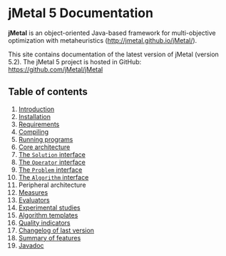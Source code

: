 # jMetal 5 Documentation

**jMetal** is an object-oriented Java-based framework for multi-objective optimization with metaheuristics
(http://jmetal.github.io/jMetal/).

This site contains documentation of the latest version of jMetal (version 5.2). The jMetal 5 project is hosted in GitHub: https://github.com/jMetal/jMetal 

## Table of contents
1. [Introduction](introduction.md)
2. [Installation](installation.md)
  1. [Requirements](requirements.md)
  2. [Compiling](compiling.md)
  3. [Running programs](running.md)
3. [Core architecture](architecture.md)
 1. [The `Solution` interface](solution.md)
 2. [The `Operator` interface](operator.md)
 3. [The `Problem` interface](problem.md)
 4. [The `Algorithm` interface](algorithm.md)
4. Peripheral architecture
 1. [Measures](measures.md)
 2. [Evaluators](evaluators.md)
 3. [Experimental studies](experimentalStudies.md)
5. [Algorithm templates](algorithmTemplates.md)
6. [Quality indicators](qualityIndicators.md)
7. [Changelog of last version](changelog.md)
8. [Summary of features](features.md)
9. [Javadoc](http://jmetal.github.io/jMetal/apidocs/index.html)
